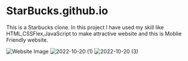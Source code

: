 # StarBucks.github.io
This is a Starbucks clone.
In this project I have used my skill like HTML,CSSFlex,JavaScript to make attractive website and this is Moblie Friendly website.

![Website Image](https://user-images.githubusercontent.com/68182949/196994339-1f007e96-2746-4822-88ca-f5eac5483e89.png)
![2022-10-20 (1)](https://user-images.githubusercontent.com/68182949/196995083-7a50efe7-9a61-4075-b05f-97e439a58bf7.png)
![2022-10-20 (3)](https://user-images.githubusercontent.com/68182949/196995107-4b3830be-8ac2-4167-a9f2-6d80d30d7318.png)
